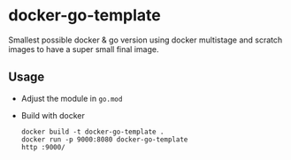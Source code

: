 # docker-go-template

Smallest possible docker & go version using docker multistage and scratch images to have a super small final image.

## Usage

- Adjust the module in `go.mod`
- Build with docker

      docker build -t docker-go-template .
      docker run -p 9000:8080 docker-go-template
      http :9000/
